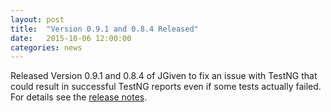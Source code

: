 ```yaml
---
layout: post
title:  "Version 0.9.1 and 0.8.4 Released"
date:   2015-10-06 12:00:00
categories: news
---
```

Released Version 0.9.1 and 0.8.4 of JGiven to fix an issue with TestNG that could result in successful TestNG reports even if some tests actually failed. For details see the [release notes](https://github.com/TNG/JGiven/releases/tag/v0.9.1).

[jgiven-gh]: https://github.com/TNG/JGiven
[jgiven]:    http://jgiven.org
